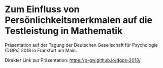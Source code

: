 # Zum Einfluss von Persönlichkeitsmerkmalen auf die Testleistung in Mathematik
Präsentation auf der Tagung der Deutschen Gesellschaft für Psychologie (DGPs) 2018 in Frankfurt am Main.

Direkter Link zur Präsentation: https://p-gw.github.io/dgps-2018/
